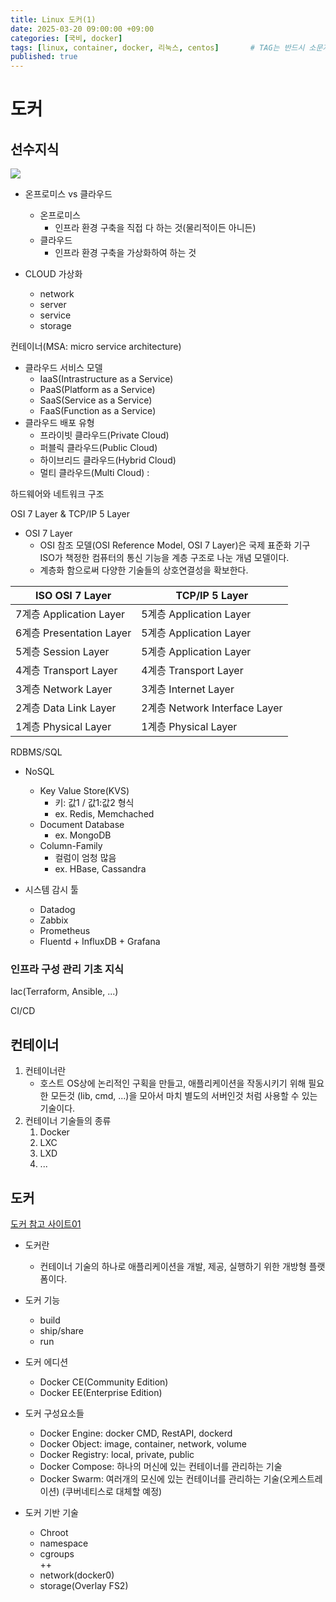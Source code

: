 ```yaml
---
title: Linux 도커(1)
date: 2025-03-20 09:00:00 +09:00
categories: [국비, docker]
tags: [linux, container, docker, 리눅스, centos]		# TAG는 반드시 소문자로 이루어져야함!
published: true
---
```


# 도커
## 선수지식

![](https://mermaid.ink/img/pako:eNptks9L40AUx_-V4Z1ja6qtdc4ietAVurCw5DKYUQNNUtIprFsKLZsuZXVPrVClEQV_RPEQbQ9K6z_UmfkfnDQr2m7fYSaZz_f73szjVWHXNSlgYJZNi5ZDDQepYBYrUiQbAx6MxFnE2z0RdBFvP4rz63F_hDa_IhE8y44f85j06_K0k3jFcCDboTxuInnaHT-9IoyE3-NPfoI_B0bjqC5-NXj4LI4u5nExDGXzWAQD7rfmcXkSilY3IRvpbx8l-d9IuaQfqeIjtU2bVeLXDr_siVFdqUSzO4s_Px0lsDCV_j7kv-sqA--czHq3F5hFPcSjO3EUzEJ-24rv1XiIq6u2vPjiz9V_l5v0i988TFhC45a_6_-9SSm_OAs7HrWtMp3XnU1CyukdQgrpglrmKdbVOWhgU88mlqnmoBqrDGAH1KYGYPVp0j1SKTIDDKempKTC3MKhswuYeRWqQaVkEkbXLLLvERvwHimW1WmJON9dd-ofcBV-AF7U4BCwrudSuXx2OacvZ7IreT2Tr2nwc-JYTK0msaLnM0uZ7JKuATUt5npbyahOJrb2BoItDuU?type=png)

- 온프로미스 vs 클라우드
    - 온프로미스 
        - 인프라 환경 구축을 직접 다 하는 것(물리적이든 아니든)
    - 클라우드
        - 인프라 환경 구축을 가상화하여 하는 것

- CLOUD 가상화
    - network
    - server
    - service
    - storage

컨테이너(MSA: micro service architecture)

- 클라우드 서비스 모델
    - IaaS(Intrastructure as a Service)
    - PaaS(Platform as a Service)
    - SaaS(Service as a Service)
    - FaaS(Function as a Service)
- 클라우드 배포 유형
    - 프라이빗 클라우드(Private Cloud)
    - 퍼블릭 클라우드(Public Cloud)
    - 하이브리드 클라우드(Hybrid Cloud)
    - 멀티 클라우드(Multi Cloud) :

하드웨어와 네트워크 구조

OSI 7 Layer & TCP/IP 5 Layer
- OSI 7 Layer
    - OSI 참조 모델(OSI Reference Model, OSI 7 Layer)은 국제 표준화 기구 ISO가 책정한 컴퓨터의 통신 기능을 계층 구조로 나눈 개념 모델이다. 
    - 계층화 함으로써 다양한 기술들의 상호연결성을 확보한다.

|ISO OSI 7 Layer| TCP/IP 5 Layer|
|-------|-------|
|7계층  Application Layer|5계층  Application Layer|
|6계층  Presentation Layer|5계층  Application Layer|
|5계층  Session Layer|5계층  Application Layer|
|4계층 Transport Layer|4계층  Transport Layer|
|3계층  Network Layer|3계층  Internet Layer|
|2계층  Data Link Layer|2계층  Network Interface Layer|
|1계층  Physical Layer|1계층  Physical Layer|

RDBMS/SQL

- NoSQL
    - Key Value Store(KVS)
        - 키: 값1 / 값1:값2 형식
        - ex. Redis, Memchached
    - Document Database
        - ex. MongoDB
    - Column-Family
        - 컬럼이 엄청 많음
        - ex. HBase, Cassandra

- 시스템 감시 툴
    - Datadog
    - Zabbix
    - Prometheus
    - Fluentd + InfluxDB + Grafana

### 인프라 구성 관리 기초 지식

Iac(Terraform, Ansible, ...)

CI/CD

## 컨테이너
1. 컨테이너란
    - 호스트 OS상에 논리적인 구획을 만들고, 애플리케이션을 작동시키기 위해 필요한 모든것 (lib, cmd, ...)을 모아서 마치 별도의 서버인것 처럼 사용할 수 있는 기술이다.
2. 컨테이너 기술들의 종류
    1. Docker
    2. LXC
    3. LXD
    4. ...

## 도커
[도커 참고 사이트01](https://docs.docker.com)
- 도커란
    - 컨테이너 기술의 하나로 애플리케이션을 개발, 제공, 실행하기 위한 개방형 플랫폼이다.

- 도커 기능
    - build
    - ship/share
    - run

- 도커 에디션
    - Docker CE(Community Edition)
    - Docker EE(Enterprise Edition)
    
- 도커 구성요소들
    - Docker Engine: docker CMD, RestAPI, dockerd
    - Docker Object: image, container, network, volume
    - Docker Registry: local, private, public
    - Docker Compose: 하나의 머신에 있는 컨테이너를 관리하는 기술
    - Docker Swarm: 여러개의 모신에 있는 컨테이너를 관리하는 기술(오케스트레이션)
        (쿠버네티스로 대체할 예정)

- 도커 기반 기술
    - Chroot
    - namespace
    - cgroups  
++
    - network(docker0)
    - storage(Overlay FS2)
